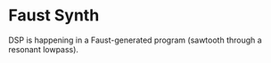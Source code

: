 # Faust Synth

DSP is happening in a Faust-generated program (sawtooth through a resonant lowpass).
